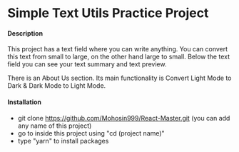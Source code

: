 # Simple Text Utils Practice Project

#### Description

This project has a text field where you can write anything. You can convert this text from small to large, on the other hand large to small. Below the text field you can see your text summary and text preview.

There is an About Us section. Its main functionality is Convert Light Mode to Dark & Dark Mode to Light Mode.

#### Installation

- git clone https://github.com/Mohosin999/React-Master.git (you can add any name of this project)
- go to inside this project using "cd (project name)"
- type "yarn" to install packages
